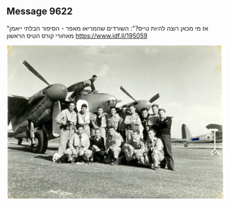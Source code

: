 ## Message 9622

"אז מי מכאן רוצה להיות טייס?":
השורדים שהמריאו מאפר - הסיפור הבלתי ייאמן מאחורי קורס הטיס הראשון
https://www.idf.il/195059

![Photo](9622/9622_photo.jpg)
